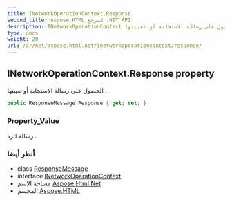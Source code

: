```yaml
---
title: INetworkOperationContext.Response
second_title: Aspose.HTML لمرجع .NET API
description: INetworkOperationContext ملكية. الحصول على رسالة الاستجابة أو تعيينها .
type: docs
weight: 20
url: /ar/net/aspose.html.net/inetworkoperationcontext/response/
---
```

## INetworkOperationContext.Response property

الحصول على رسالة الاستجابة أو تعيينها .

```csharp
public ResponseMessage Response { get; set; }
```

### Property_Value

رسالة الرد .

### أنظر أيضا

* class [ResponseMessage](../../responsemessage/)
* interface [INetworkOperationContext](../)
* مساحة الاسم [Aspose.Html.Net](../../inetworkoperationcontext/)
* المجسم [Aspose.HTML](../../../)


